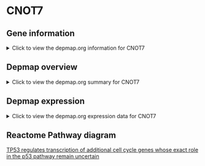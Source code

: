 <h1>CNOT7</h1>

<h2>Gene information</h2>
<details>
  <summary>Click to view the depmap.org information for CNOT7</summary>
  <iframe src="https://depmap.org/portal/gene/CNOT7?tab=about" style="border:none;width:100%;height:800px"></iframe>
</details>

<h2>Depmap overview</h2>
<details>
  <summary>Click to view the depmap.org summary for CNOT7</summary>
  <iframe src="https://depmap.org/portal/gene/CNOT7?tab=overview" style="border:none;width:100%;height:800px"></iframe>
</details>

<h2>Depmap expression</h2>
<details>
  <summary>Click to view the depmap.org expression data for CNOT7</summary>
  <iframe src="https://depmap.org/portal/gene/CNOT7?tab=characterization" style="border:none;width:100%;height:800px"></iframe>
</details>



<h2>Reactome Pathway diagram</h2>
<a href="https://reactome.org/PathwayBrowser/#/R-HSA-6804115" target="_BLANK">TP53 regulates transcription of additional cell cycle genes whose exact role in the p53 pathway remain uncertain</a>



